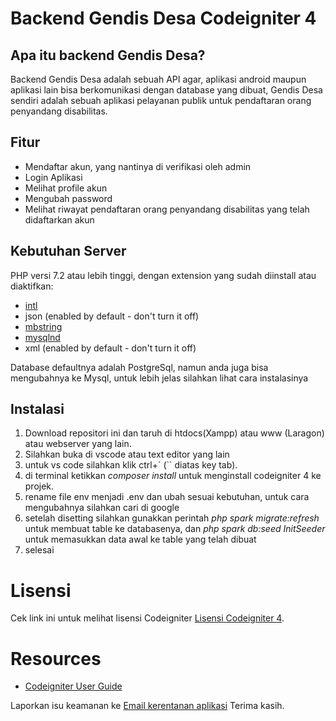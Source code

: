 # Backend Gendis Desa Codeigniter 4

## Apa itu backend Gendis Desa?

Backend Gendis Desa adalah sebuah API agar, aplikasi android maupun aplikasi lain bisa berkomunikasi dengan database yang dibuat, Gendis Desa sendiri adalah sebuah aplikasi pelayanan publik untuk pendaftaran orang penyandang disabilitas.

## Fitur

- Mendaftar akun, yang nantinya di verifikasi oleh admin
- Login Aplikasi
- Melihat profile akun
- Mengubah password
- Melihat riwayat pendaftaran orang penyandang disabilitas yang telah didaftarkan akun

## Kebutuhan Server

PHP versi 7.2 atau lebih tinggi, dengan extension yang sudah diinstall atau diaktifkan:

- [intl](http://php.net/manual/en/intl.requirements.php)
- json (enabled by default - don't turn it off)
- [mbstring](http://php.net/manual/en/mbstring.installation.php)
- [mysqlnd](http://php.net/manual/en/mysqlnd.install.php)
- xml (enabled by default - don't turn it off)

Database defaultnya adalah PostgreSql, namun anda juga bisa mengubahnya ke Mysql, untuk lebih jelas silahkan lihat cara instalasinya

## Instalasi

1. Download repositori ini dan taruh di htdocs(Xampp) atau www (Laragon) atau webserver yang lain.
2. Silahkan buka di vscode atau text editor yang lain
3. untuk vs code silahkan klik ctrl+` (\`` diatas key tab).
4. di terminal ketikkan _composer install_ untuk menginstall codeigniter 4 ke projek.
5. rename file env menjadi .env dan ubah sesuai kebutuhan, untuk cara mengubahnya silahkan cari di google
6. setelah disetting silahkan gunakkan perintah _php spark migrate:refresh_ untuk membuat table ke databasenya, dan _php spark db:seed InitSeeder_ untuk memasukkan data awal ke table yang telah dibuat
7. selesai

# Lisensi

Cek link ini untuk melihat lisensi Codeigniter [Lisensi Codeigniter 4](https://github.com/codeigniter4/CodeIgniter4).

# Resources

- [Codeigniter User Guide](https://codeigniter.com/docs)

Laporkan isu keamanan ke [Email kerentanan aplikasi](mailto:herayafpm@gmail.com)
Terima kasih.
